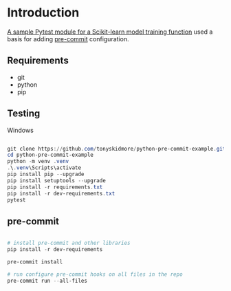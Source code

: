 # Introduction

[A sample Pytest module for a Scikit-learn model training function](https://github.com/tirthajyoti/Machine-Learning-with-Python/tree/master/Pytest) used a basis for adding [pre-commit](https://pre-commit.com/) configuration.

## Requirements

- git
- python
- pip

## Testing

Windows

````powershell

git clone https://github.com/tonyskidmore/python-pre-commit-example.git
cd python-pre-commit-example
python -m venv .venv
.\.venv\Scripts\activate
pip install pip --upgrade
pip install setuptools --upgrade
pip install -r requirements.txt
pip install -r dev-requirements.txt
pytest

````

## pre-commit

````powershell

# install pre-commit and other libraries
pip install -r dev-requirements

pre-commit install

# run configure pre-commit hooks on all files in the repo
pre-commit run --all-files


````
